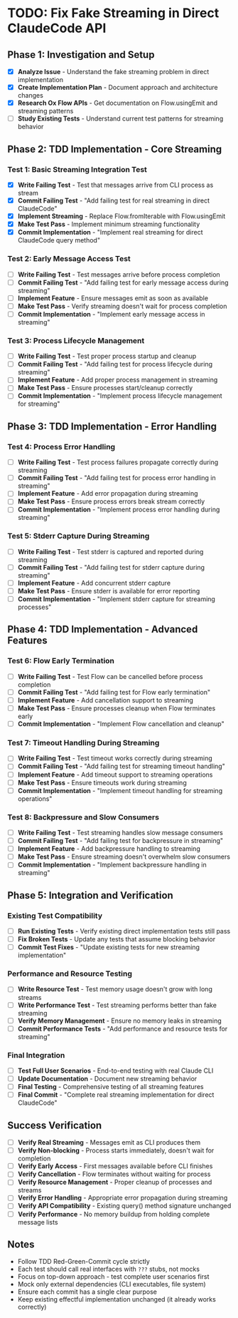 # TODO: Fix Fake Streaming in Direct ClaudeCode API

## Phase 1: Investigation and Setup

- [x] **Analyze Issue** - Understand the fake streaming problem in direct implementation
- [x] **Create Implementation Plan** - Document approach and architecture changes
- [x] **Research Ox Flow APIs** - Get documentation on Flow.usingEmit and streaming patterns
- [ ] **Study Existing Tests** - Understand current test patterns for streaming behavior

## Phase 2: TDD Implementation - Core Streaming

### Test 1: Basic Streaming Integration Test
- [x] **Write Failing Test** - Test that messages arrive from CLI process as stream
- [x] **Commit Failing Test** - "Add failing test for real streaming in direct ClaudeCode"
- [x] **Implement Streaming** - Replace Flow.fromIterable with Flow.usingEmit
- [x] **Make Test Pass** - Implement minimum streaming functionality
- [x] **Commit Implementation** - "Implement real streaming for direct ClaudeCode query method"

### Test 2: Early Message Access Test  
- [ ] **Write Failing Test** - Test messages arrive before process completion
- [ ] **Commit Failing Test** - "Add failing test for early message access during streaming"
- [ ] **Implement Feature** - Ensure messages emit as soon as available
- [ ] **Make Test Pass** - Verify streaming doesn't wait for process completion
- [ ] **Commit Implementation** - "Implement early message access in streaming"

### Test 3: Process Lifecycle Management
- [ ] **Write Failing Test** - Test proper process startup and cleanup
- [ ] **Commit Failing Test** - "Add failing test for process lifecycle during streaming"
- [ ] **Implement Feature** - Add proper process management in streaming
- [ ] **Make Test Pass** - Ensure processes start/cleanup correctly
- [ ] **Commit Implementation** - "Implement process lifecycle management for streaming"

## Phase 3: TDD Implementation - Error Handling

### Test 4: Process Error Handling
- [ ] **Write Failing Test** - Test process failures propagate correctly during streaming
- [ ] **Commit Failing Test** - "Add failing test for process error handling in streaming"
- [ ] **Implement Feature** - Add error propagation during streaming
- [ ] **Make Test Pass** - Ensure process errors break stream correctly
- [ ] **Commit Implementation** - "Implement process error handling during streaming"

### Test 5: Stderr Capture During Streaming
- [ ] **Write Failing Test** - Test stderr is captured and reported during streaming
- [ ] **Commit Failing Test** - "Add failing test for stderr capture during streaming"
- [ ] **Implement Feature** - Add concurrent stderr capture
- [ ] **Make Test Pass** - Ensure stderr is available for error reporting
- [ ] **Commit Implementation** - "Implement stderr capture for streaming processes"

## Phase 4: TDD Implementation - Advanced Features

### Test 6: Flow Early Termination
- [ ] **Write Failing Test** - Test Flow can be cancelled before process completion
- [ ] **Commit Failing Test** - "Add failing test for Flow early termination"
- [ ] **Implement Feature** - Add cancellation support to streaming
- [ ] **Make Test Pass** - Ensure processes cleanup when Flow terminates early
- [ ] **Commit Implementation** - "Implement Flow cancellation and cleanup"

### Test 7: Timeout Handling During Streaming
- [ ] **Write Failing Test** - Test timeout works correctly during streaming
- [ ] **Commit Failing Test** - "Add failing test for streaming timeout handling"
- [ ] **Implement Feature** - Add timeout support to streaming operations
- [ ] **Make Test Pass** - Ensure timeouts work during streaming
- [ ] **Commit Implementation** - "Implement timeout handling for streaming operations"

### Test 8: Backpressure and Slow Consumers
- [ ] **Write Failing Test** - Test streaming handles slow message consumers
- [ ] **Commit Failing Test** - "Add failing test for backpressure in streaming"
- [ ] **Implement Feature** - Add backpressure handling to streaming
- [ ] **Make Test Pass** - Ensure streaming doesn't overwhelm slow consumers
- [ ] **Commit Implementation** - "Implement backpressure handling in streaming"

## Phase 5: Integration and Verification

### Existing Test Compatibility
- [ ] **Run Existing Tests** - Verify existing direct implementation tests still pass
- [ ] **Fix Broken Tests** - Update any tests that assume blocking behavior
- [ ] **Commit Test Fixes** - "Update existing tests for new streaming implementation"

### Performance and Resource Testing
- [ ] **Write Resource Test** - Test memory usage doesn't grow with long streams
- [ ] **Write Performance Test** - Test streaming performs better than fake streaming
- [ ] **Verify Memory Management** - Ensure no memory leaks in streaming
- [ ] **Commit Performance Tests** - "Add performance and resource tests for streaming"

### Final Integration
- [ ] **Test Full User Scenarios** - End-to-end testing with real Claude CLI
- [ ] **Update Documentation** - Document new streaming behavior
- [ ] **Final Testing** - Comprehensive testing of all streaming features
- [ ] **Final Commit** - "Complete real streaming implementation for direct ClaudeCode"

## Success Verification

- [ ] **Verify Real Streaming** - Messages emit as CLI produces them
- [ ] **Verify Non-blocking** - Process starts immediately, doesn't wait for completion
- [ ] **Verify Early Access** - First messages available before CLI finishes
- [ ] **Verify Cancellation** - Flow terminates without waiting for process
- [ ] **Verify Resource Management** - Proper cleanup of processes and streams
- [ ] **Verify Error Handling** - Appropriate error propagation during streaming
- [ ] **Verify API Compatibility** - Existing query() method signature unchanged
- [ ] **Verify Performance** - No memory buildup from holding complete message lists

## Notes

- Follow TDD Red-Green-Commit cycle strictly
- Each test should call real interfaces with `???` stubs, not mocks
- Focus on top-down approach - test complete user scenarios first
- Mock only external dependencies (CLI executables, file system)
- Ensure each commit has a single clear purpose
- Keep existing effectful implementation unchanged (it already works correctly)